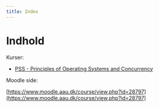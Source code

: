 ```yaml
---
title: Index
---
```


# Indhold

Kurser:

* [PSS - Principles of Operating Systems and Concurrency](PSS/exam.md)



Moodle side:

[https://www.moodle.aau.dk/course/view.php?id=28797](https://www.moodle.aau.dk/course/view.php?id=28797)

<br>